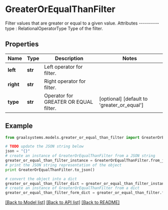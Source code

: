 # GreaterOrEqualThanFilter

Filter values that are greater or equal to a given value.  Attributes ---------- type : RelationalOperatorType     Type of the filter.

## Properties

Name | Type | Description | Notes
------------ | ------------- | ------------- | -------------
**left** | **str** | Left operator for filter. | 
**right** | **str** | Right operator for filter. | 
**type** | **str** | Operator for GREATER OR EQUAL filter. | [optional] [default to 'greater_or_equal']

## Example

```python
from graalsystems.models.greater_or_equal_than_filter import GreaterOrEqualThanFilter

# TODO update the JSON string below
json = "{}"
# create an instance of GreaterOrEqualThanFilter from a JSON string
greater_or_equal_than_filter_instance = GreaterOrEqualThanFilter.from_json(json)
# print the JSON string representation of the object
print GreaterOrEqualThanFilter.to_json()

# convert the object into a dict
greater_or_equal_than_filter_dict = greater_or_equal_than_filter_instance.to_dict()
# create an instance of GreaterOrEqualThanFilter from a dict
greater_or_equal_than_filter_form_dict = greater_or_equal_than_filter.from_dict(greater_or_equal_than_filter_dict)
```
[[Back to Model list]](../README.md#documentation-for-models) [[Back to API list]](../README.md#documentation-for-api-endpoints) [[Back to README]](../README.md)


